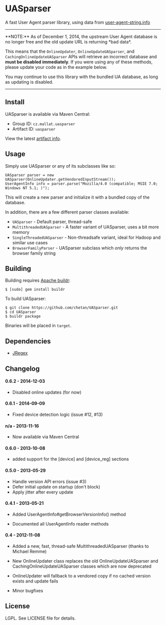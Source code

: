 # UASparser

A fast User Agent parser library, using data from [user-agent-string.info](http://user-agent-string.info/)

<hr>
**NOTE:** As of December 1, 2014, the upstream User Agent database is no longer free and the old update URL is returning *bad data*. 

This means that the `OnlineUpdater`, `OnlineUpdateUASparser`, and `CachingOnlineUpdateUASparser` APIs will retrieve an incorrect database and **must be disabled immediately**. If you were using any of these methods, please update your code as in the example below. 

You may continue to use this library with the bundled UA database, as long as updating is disabled. 
<hr>

## Install

UASparser is available via Maven Central: 

* Group ID: `cz.mallat.uasparser`
* Artifact ID: `uasparser`

View the latest [artifact info](http://search.maven.org/#search%7Cga%7C1%7Ca%3A%22uasparser%22).

## Usage

Simply use UASparser or any of its subclasses like so:

```
UASparser parser = new UASparser(OnlineUpdater.getVendoredInputStream());
UserAgentInfo info = parser.parse("Mozilla/4.0 (compatible; MSIE 7.0;
Windows NT 5.1; )");
```

This will create a new parser and initialize it with a bundled copy of the database.

In addition, there are a few different parser classes available:

* ``UASparser`` - Default parser, thread-safe
* ``MultithreadedUASparser`` - A faster variant of UASparser, uses a bit more memory
* ``SingleThreadedUASparser`` - Non-threadsafe variant, ideal for Hadoop and similar use cases
* ``BrowserFamilyParser`` - UASparser subclass which _only_ returns the browser family string

## Building

Building requires [Apache buildr](http://buildr.apache.org/):

```
$ [sudo] gem install buildr
```

To build UASparser:

```
$ git clone https://github.com/chetan/UASparser.git
$ cd UASparser
$ buildr package
```

Binaries will be placed in `target`.

## Dependencies

* [JRegex](http://jregex.sourceforge.net/)


## Changelog

#### 0.6.2 - 2014-12-03

* Disabled online updates (for now)

#### 0.6.1 - 2014-09-09

* Fixed device detection logic (issue #12, #13)

#### n/a   - 2013-11-16

* Now available via Maven Central

#### 0.6.0 - 2013-10-08

* added support for the [device] and [device_reg] sections

#### 0.5.0 - 2013-05-29

* Handle version API errors (issue #3)
* Defer initial update on startup (don't block)
* Apply jitter after every update

#### 0.4.1 - 2013-05-21

* Added UserAgentInfo#getBrowserVersionInfo() method

* Documented all UserAgentInfo reader methods

#### 0.4 - 2012-11-08

* Added a new, fast, thread-safe MultithreadedUASparser (thanks to Michael Remme)

* New OnlineUpdater class replaces the old OnlineUpdateUASparser and CachingOnlineUpdateUASparser classes which are now deprecated

* OnlineUpdater will fallback to a vendored copy if no cached version exists and update fails

* Minor bugfixes

## License

LGPL. See LICENSE file for details.
